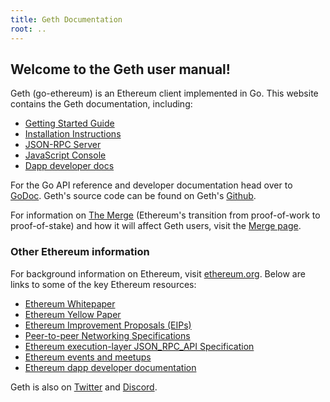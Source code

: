 ```yaml
---
title: Geth Documentation
root: ..
---
```


## Welcome to the Geth user manual!

Geth (go-ethereum) is an Ethereum client implemented in Go. This website 
contains the Geth documentation, including:

* [Getting Started Guide](./getting-started)
* [Installation Instructions](./install-and-build/installing-geth)
* [JSON-RPC Server](./rpc/server)
* [JavaScript Console](./interface/javascript-console)
* [Dapp developer docs](/docs/dapp/native)

For the Go API reference and developer documentation head over to
[GoDoc](https://godoc.org/github.com/ethereum/go-ethereum). Geth's source code can
be found on Geth's [Github](https://github.com/ethereum/go-ethereum).

For information on [The Merge](https://ethereum.org/en/upgrades/merge) 
(Ethereum's transition from proof-of-work to proof-of-stake) and
how it will affect Geth users, visit the [Merge page](/docs/interface/merge).


### Other Ethereum information

For background information on Ethereum, visit [ethereum.org](https://ethereum.org). Below are 
links to some of the key Ethereum resources:

* [Ethereum Whitepaper](https://ethereum.org/en/whitepaper/)
* [Ethereum Yellow Paper](https://ethereum.github.io/yellowpaper/paper.pdf)
* [Ethereum Improvement Proposals (EIPs)](https://eips.ethereum.org)
* [Peer-to-peer Networking Specifications](https://github.com/ethereum/devp2p/blob/master/README.md)
* [Ethereum execution-layer JSON_RPC_API Specification](https://github.com/ethereum/execution-apis)
* [Ethereum events and meetups](https://ethereum.org/en/community/events/)
* [Ethereum dapp developer documentation](https://ethereum.org/en/developers/docs/)

Geth is also on [Twitter](https://twitter.com/go_ethereum) and [Discord](https://discord.gg/wQdpS5aA). 
